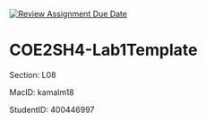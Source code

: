 [![Review Assignment Due Date](https://classroom.github.com/assets/deadline-readme-button-24ddc0f5d75046c5622901739e7c5dd533143b0c8e959d652212380cedb1ea36.svg)](https://classroom.github.com/a/2ZAqOxXD)
# COE2SH4-Lab1Template

Section: L08

MacID: kamalm18

StudentID: 400446997
